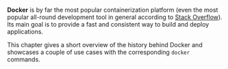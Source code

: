 **Docker** is by far the most popular containerization platform (even the most popular all-round development tool in general according to [Stack Overflow](https://survey.stackoverflow.co/2023/#most-popular-technologies-tools-tech)). Its main goal is to provide a fast and consistent way to build and deploy applications.

This chapter gives a short overview of the history behind Docker and showcases a couple of use cases with the corresponding `docker` commands.
